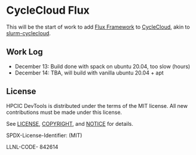 # CycleCloud Flux

This will be the start of work to add [Flux Framework](https://flux-framework.org) to [CycleCloud](https://github.com/Azure/cyclecloud-scalelib), akin to [slurm-cyclecloud](https://github.com/Azure/cyclecloud-slurm).

## Work Log

- December 13: Build done with spack on ubuntu 20.04, too slow (hours)
- December 14: TBA, will build with vanilla ubuntu 20.04 + apt


## License

HPCIC DevTools is distributed under the terms of the MIT license.
All new contributions must be made under this license.

See [LICENSE](https://github.com/converged-computing/cloud-select/blob/main/LICENSE),
[COPYRIGHT](https://github.com/converged-computing/cloud-select/blob/main/COPYRIGHT), and
[NOTICE](https://github.com/converged-computing/cloud-select/blob/main/NOTICE) for details.

SPDX-License-Identifier: (MIT)

LLNL-CODE- 842614
